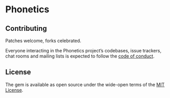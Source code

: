 # Phonetics




## Contributing

Patches welcome, forks celebrated.

Everyone interacting in the Phonetics project’s codebases, issue trackers, chat rooms and mailing lists is expected to follow the [code of conduct](https://github.com/JackDanger/phonetics/blob/master/CODE_OF_CONDUCT.md).

## License

The gem is available as open source under the wide-open terms of the [MIT License](https://opensource.org/licenses/MIT).
